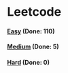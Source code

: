 # Leetcode

<h4><a href="https://github.com/lon-yang/leetcode/blob/master/docs/Easy.md">Easy</a>  (Done: 110)</h4>
<h4><a href="https://github.com/lon-yang/leetcode/blob/master/docs/Medium.md">Medium</a>  (Done: 5)</h4>
<h4><a href="https://github.com/lon-yang/leetcode/blob/master/docs/Hard.md">Hard</a>  (Done: 0)</h4>
